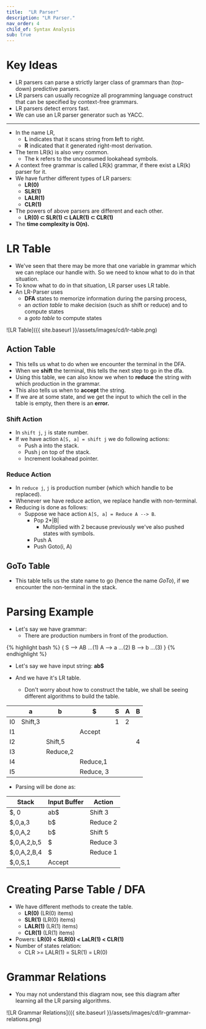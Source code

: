 ```yaml
---
title:  "LR Parser"
description: "LR Parser."
nav_order: 4
child_of: Syntax Analysis
sub: true
---
```


# Key Ideas

- LR parsers can parse a strictly larger class of grammars than (top-down) predictive parsers.
- LR parsers can usually recognize all programming language construct that can be specified by context-free grammars.
- LR parsers detect errors fast.
- We can use an LR parser generator such as YACC.

***

- In the name LR,
    - **L** indicates that it scans string from **l**eft to right.
    - **R** indicated that it generated right-most derivation.
- The term LR(k) is also very common.
  - The k refers to the unconsumed lookahead symbols.
- A context free grammar is called LR(k) grammar, if there exist a LR(k) parser for it.
- We have further different types of LR parsers:
  - **LR(0)**
  - **SLR(1)**
  - **LALR(1)**
  - **CLR(1)**
- The powers of above parsers are different and each other.
  - **LR(0) ⊂ SLR(1) ⊂ LALR(1) ⊂ CLR(1)**
- The **time complexity is O(n).**

# LR Table

- We've seen that there may be more that one variable in grammar which we can replace our handle with. So we need to know what to do in that situation.
- To know what to do in that situation, LR parser uses LR table.    
- An LR-Parser uses
    - **DFA** states to memorize information during the parsing process,
    - an *action table* to make decision (such as shift or reduce) and to compute states
    - a *goto table* to compute states

![LR Table]({{ site.baseurl }}/assets/images/cd/lr-table.png)

## Action Table

- This tells us what to do when we encounter the terminal in the DFA.
- When we **shift** the terminal, this tells the next step to go in the dfa.
- Using this table, we can also know we when to **reduce** the string with which production in the grammar.
- This also tells us when to **accept** the string.
- If we are at some state, and we get the input to which the cell in the table is empty, then there is an **error.**

### Shift Action

- In `shift j`, `j` is state number.
- If we have action `A[S, a] = shift j` we do following actions:
    - Push a into the stack.
    - Push j on top of the stack.
    - Increment lookahead pointer.

### Reduce Action

- In `reduce j`, `j` is production number (which which handle to be replaced).
- Whenever we have reduce action, we replace handle with non-terminal.
- Reducing is done as follows:
    - Suppose we hace action `A[S, a] = Reduce A --> B`.
        - Pop 2*\|B\|
            - Multiplied with 2 because previously we've also pushed states with symbols.
        - Push A
        - Push Goto(i, A) 

## GoTo Table

- This table tells us the state name to go (hence the name *GoTo*), if we encounter the non-terminal in the stack.

# Parsing Example

- Let's say we have grammar:
    - There are production numbers in front of the production.

{% highlight bash %}
{ 
    S --> AB ...(1)
    A --> a  ...(2)
    B --> b  ...(3)
}
{% endhighlight %}

- Let's say we have input string: **ab$**

- And we have it's LR table.
    - Don't worry about how to construct the table, we shall be seeing different algorithms to build the table.

||a|b|$|S|A|B|
|-|-|-|-|-|-|-|
|I0|Shift,3|||1|2||
|I1|||Accept||||
|I2||Shift,5||||4|
|I3||Reduce,2|||||
|I4|||Reduce,1||||
|I5|||Reduce, 3||||

- Parsing will be done as:

|Stack|Input Buffer|Action|
|-|-|-|
|$, 0|ab$|Shift 3|
|$,0,a,3|b$|Reduce 2|
|$,0,A,2|b$|Shift 5|
|$,0,A,2,b,5|$|Reduce 3|
|$,0,A,2,B,4|$|Reduce 1|
|$,0,S,1|Accept|

# Creating Parse Table / DFA

- We have different methods to create the table.
    - **LR(0)** (LR(0) items)
    - **SLR(1)** (LR(0) items)
    - **LALR(1)** (LR(1) items)
    - **CLR(1)** (LR(1) items)
- Powers: **LR(0) < SLR(0) < LaLR(1) < CLR(1)**
- Number of states relation:
    - CLR >= LALR(1) = SLR(1) = LR(0)

# Grammar Relations

- You may not understand this diagram now, see this diagram after learning all the LR parsing algorithms.

![LR Grammar Relations]({{ site.baseurl }}/assets/images/cd/lr-grammar-relations.png)

